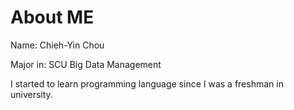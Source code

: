 # About ME

Name: Chieh-Yin Chou

Major in: SCU Big Data Management

I started to learn programming language since I was a freshman in university.
